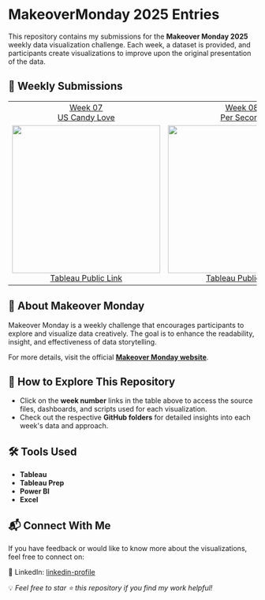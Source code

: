 # MakeoverMonday 2025 Entries

This repository contains my submissions for the **Makeover Monday 2025** weekly data visualization challenge. Each week, a dataset is provided, and participants create visualizations to improve upon the original presentation of the data.

## 📅 Weekly Submissions

|  |  |   |
|:--:|:--:|:--:|
| [Week 07 <br> US Candy Love](https://github.com/harmandeep2993/makeovermonday_2025/tree/e46ffeebc87f611ef588463a052d593c4b23a882/week_07_US%20Candy%20Love) | [Week 08 <br> Per Second](https://github.com/harmandeep2993/makeovermonday_2025/tree/e46ffeebc87f611ef588463a052d593c4b23a882/week_08_per%20second) | [Week 09 <br> World Population Estimates](https://github.com/harmandeep2993/makeovermonday_2025/tree/e46ffeebc87f611ef588463a052d593c4b23a882/week_09_population_estimation) |
| <img src="https://raw.githubusercontent.com/harmandeep2993/makeovermonday_2025/e46ffeebc87f611ef588463a052d593c4b23a882/week_07_US%20Candy%20Love/Dashboard_ScrSt.png" height="300" width="300" > <br>[Tableau Public Link](https://public.tableau.com/views/CandyCrushTheUSValentineEditionMakeoverMonday2025WK7/Dashboard1?:language=en-US&:sid=&:redirect=auth&:display_count=n&:origin=viz_share_link)|  <img src="https://raw.githubusercontent.com/harmandeep2993/makeovermonday_2025/e46ffeebc87f611ef588463a052d593c4b23a882/week_07_US%20Candy%20Love/Dashboard_ScrSt.png" height="300" width="300" > <br>[Tableau Public Link]([https://public.tableau.com/views/CandyCrushTheUSValentineEditionMakeoverMonday2025WK7/Dashboard1?:language=en-US&:sid=&:redirect=auth&:display_count=n&:origin=viz_share_link])|  <img src="https://github.com/harmandeep2993/makeovermonday_2025/blob/e46ffeebc87f611ef588463a052d593c4b23a882/week_09_population_estimation/Dashboard_Srcst.png" height="300" width="300" > <br> [Tableau Public Link](https://public.tableau.com/views/MOM2025WK9WorldPopulationOutlook/Dashboard1?:language=en-US&:sid=&:redirect=auth&:display_count=n&:origin=viz_share_link)| <br>
## 🎯 About Makeover Monday
Makeover Monday is a weekly challenge that encourages participants to explore and visualize data creatively. The goal is to enhance the readability, insight, and effectiveness of data storytelling.

For more details, visit the official **[Makeover Monday website](https://www.makeovermonday.co.uk/)**.

## 📌 How to Explore This Repository
- Click on the **week number** links in the table above to access the source files, dashboards, and scripts used for each visualization.
- Check out the respective **GitHub folders** for detailed insights into each week's data and approach.

## 🛠 Tools Used
- **Tableau**
- **Tableau Prep**
- **Power BI**
- **Excel**

## 📬 Connect With Me
If you have feedback or would like to know more about the visualizations, feel free to connect on:

🔗 LinkedIn: [linkedin-profile](https://www.linkedin.com/in/harmandeep/)

💡 *Feel free to star ⭐ this repository if you find my work helpful!*


